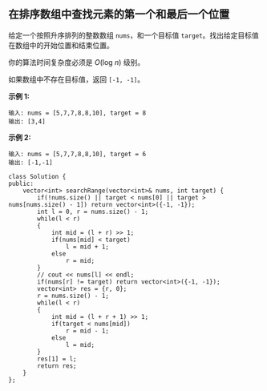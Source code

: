 ## 在排序数组中查找元素的第一个和最后一个位置

给定一个按照升序排列的整数数组 `nums`，和一个目标值 `target`。找出给定目标值在数组中的开始位置和结束位置。

你的算法时间复杂度必须是 *O*(log *n*) 级别。

如果数组中不存在目标值，返回 `[-1, -1]`。

**示例 1:**

```
输入: nums = [5,7,7,8,8,10], target = 8
输出: [3,4]
```

**示例 2:**

```
输入: nums = [5,7,7,8,8,10], target = 6
输出: [-1,-1]
```

```
class Solution {
public:
    vector<int> searchRange(vector<int>& nums, int target) {
        if(!nums.size() || target < nums[0] || target > nums[nums.size() - 1]) return vector<int>({-1, -1});
        int l = 0, r = nums.size() - 1;
        while(l < r)
        {
            int mid = (l + r) >> 1;
            if(nums[mid] < target)
                l = mid + 1;
            else
                r = mid;
        }
        // cout << nums[l] << endl;
        if(nums[r] != target) return vector<int>({-1, -1});
        vector<int> res = {r, 0};
        r = nums.size() - 1;
        while(l < r)
        {
            int mid = (l + r + 1) >> 1;
            if(target < nums[mid])
                r = mid - 1;
            else
                l = mid;
        }
        res[1] = l;
        return res;
    }
};
```

